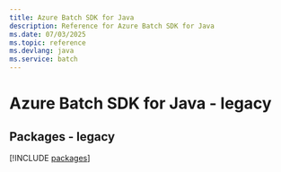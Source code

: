 ```yaml
---
title: Azure Batch SDK for Java
description: Reference for Azure Batch SDK for Java
ms.date: 07/03/2025
ms.topic: reference
ms.devlang: java
ms.service: batch
---
```

# Azure Batch SDK for Java - legacy
## Packages - legacy
[!INCLUDE [packages](batch-index.md)]